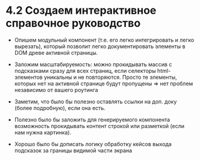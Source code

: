 # 4.2 Создаем интерактивное справочное руководство

* Опишем модульный компонент (т.е. его легко интегрировать и легко вырезать), который позволит легко документировать элементы в DOM древе активной страницы.

* Заложим масштабируемость: можно прокидывать массив с подсказками сразу для всех страниц, если селекторы html-элементов уникальны и не повторяются. Просто те элементы, которых нет на активной странице будут пропущены => нет проблем независимо от вашего роутинга

* Заметим, что было бы полезно оставлять ссылки на доп. доку (более подробную), если она есть.

* Полезно было бы заложить для генерируемого компонента возможность прокидывать контент строкой или разметкой (если нам нужна картинка).

* Хорошо было бы дописать логику обработку кейсов выхода подсказок за границы видимой части экрана
